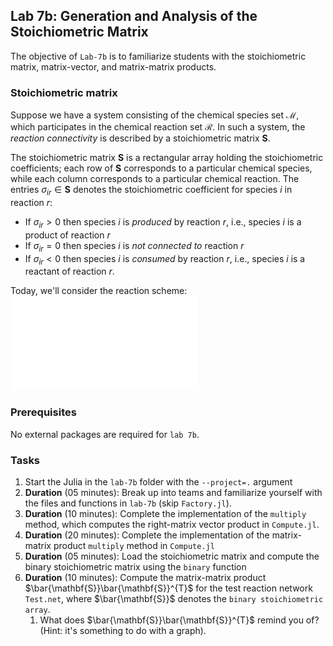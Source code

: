 ## Lab 7b: Generation and Analysis of the Stoichiometric Matrix

The objective of `Lab-7b` is to familiarize students with the stoichiometric matrix, matrix-vector, and matrix-matrix products. 

### Stoichiometric matrix
Suppose we have a system consisting of the chemical species set $\mathcal{M}$, which participates in the chemical reaction set $\mathcal{R}$. In such a system, the _reaction connectivity_ is described by a stoichiometric matrix $\mathbf{S}$. 

The stoichiometric matrix $\mathbf{S}$ is a rectangular array holding the stoichiometric coefficients; each row of $\mathbf{S}$ corresponds to a particular chemical species, while each column corresponds to a particular chemical reaction. The entries $\sigma_{ir}\in\mathbf{S}$ denotes the stoichiometric coefficient for species $i$ in reaction $r$:
* If $\sigma_{ir}>0$ then species $i$ is _produced_ by reaction $r$, i.e., species $i$ is a product of reaction $r$ 
* If $\sigma_{ir}=0$ then species $i$ is _not connected to_ reaction $r$
* If $\sigma_{ir}<0$ then species $i$ is _consumed_ by reaction $r$, i.e., species $i$ is a reactant of reaction $r$.

Today, we'll consider the reaction scheme:
![alt text](./figs/Fig-FBA-ToyNetwork.pdf)

### Prerequisites
No external packages are required for `lab 7b`.

### Tasks
1. Start the Julia in the `lab-7b` folder with the `--project=.` argument
1. __Duration__ (05 minutes): Break up into teams and familiarize yourself with the files and functions in `lab-7b` (skip `Factory.jl`). 
1. __Duration__ (10 minutes): Complete the implementation of the `multiply` method, which computes the right-matrix vector product in `Compute.jl`. 
1. __Duration__ (20 minutes): Complete the implementation of the matrix-matrix product `multiply` method in `Compute.jl`
1. __Duration__ (05 minutes): Load the stoichiometric matrix and compute the binary stoichiometric matrix using the `binary` function
1. __Duration__ (10 minutes): Compute the matrix-matrix product $\bar{\mathbf{S}}\bar{\mathbf{S}}^{T}$ for the test reaction network 
`Test.net`, where $\bar{\mathbf{S}}$ denotes the `binary stoichiometric array`. 
    1. What does $\bar{\mathbf{S}}\bar{\mathbf{S}}^{T}$ remind you of? (Hint: it's something to do with a graph).
